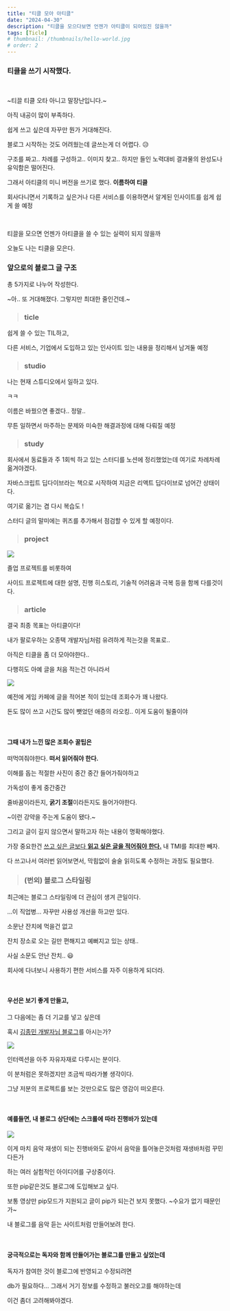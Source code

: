 ```yaml
---
title: "티클 모아 아티클"
date: "2024-04-30"
description: "티클을 모으다보면 언젠가 아티클이 되어있진 않을까"
tags: [Ticle]
# thumbnail: /thumbnails/hello-world.jpg
# order: 2
---
```


### 티클을 쓰기 시작했다.

<br />

~티끌 티클 오타 아니고 말장난입니다.~

아직 내공이 많이 부족하다.

쉽게 쓰고 싶은데 자꾸만 뭔가 거대해진다.

블로그 시작하는 것도 어려웠는데 글쓰는게 더 어렵다. 😥

구조를 짜고.. 차례를 구성하고.. 이미지 찾고.. 하지만 들인 노력대비 결과물의 완성도나 유익함은 떨어진다.

그래서 아티클의 미니 버전을 쓰기로 했다. <strong>이름하여 티클</strong>

회사다니면서 기록하고 싶은거나 다른 서비스를 이용하면서 알게된 인사이트를 쉽게 쉽게 쓸 예정

<br />

티끌을 모으면 언젠가 아티클을 쓸 수 있는 실력이 되지 않을까

오늘도 나는 티클을 모은다.

### 앞으로의 블로그 글 구조

총 5가지로 나누어 작성한다.

~아.. 또 거대해졌다. 그렇지만 최대한 줄인건데.~

> ### ticle

쉽게 쓸 수 있는 TIL하고,

다른 서비스, 기업에서 도입하고 있는 인사이트 있는 내용을 정리해서 남겨둘 예정

> ### studio

나는 현재 스튜디오에서 일하고 있다.

ㅋㅋ

이름은 바꿨으면 좋겠다.. 정말..

무튼 일하면서 마주하는 문제와 미숙한 해결과정에 대해 다뤄질 예정

> ### study

회사에서 동료들과 주 1회씩 하고 있는 스터디를 노션에 정리했었는데 여기로 차례차례 옮겨야겠다.

자바스크립트 딥다이브라는 책으로 시작하여 지금은 리액트 딥다이브로 넘어간 상태이다.

여기로 옮기는 겸 다시 복습도 !

스터디 글의 말미에는 퀴즈를 추가해서 점검할 수 있게 할 예정이다.

> ### project

<img src="./img/24-04-30-2.png" />

졸업 프로젝트를 비롯하여

사이드 프로젝트에 대한 설명, 진행 히스토리, 기술적 어려움과 극복 등을 함께 다를것이다.

> ### article

결국 최종 목표는 아티클이다!

내가 팔로우하는 오종택 개발자님처럼 유려하게 적는것을 목표로..

아직은 티클을 좀 더 모아야한다..

다행히도 아예 글을 처음 적는건 아니라서

<img src="./img/24-04-30-3.png" />

예전에 게임 카페에 글을 적어본 적이 있는데 조회수가 꽤 나왔다.

돈도 많이 쓰고 시간도 많이 뺏었던 애증의 라오킹.. 이게 도움이 될줄이야

<br />

#### 그때 내가 느낀 많은 조회수 꿀팁은

떠먹여줘야한다. <strong>떠서 읽어줘야 한다.</strong>

이해를 돕는 적절한 사진이 중간 중간 들어가줘야하고

가독성이 좋게 중간중간

줄바꿈이라든지, <strong>굵기 조절</strong>이라든지도 들어가야한다.

~이런 강약을 주는게 도움이 됐다.~

그리고 글이 길지 않으면서 말하고자 하는 내용이 명확해야했다.

가장 중요한건 <u>쓰고 싶은 글보다 <strong>읽고 싶은 글을 적어줘야 한다.</strong></u> 내 TMI를 최대한 빼자.

다 쓰고나서 여러번 읽어보면서, 막힘없이 술술 읽히도록 수정하는 과정도 필요했다.

> ### (번외) 블로그 스타일링

최근에는 블로그 스타일링에 더 관심이 생겨 큰일이다.

...이 직업병... 자꾸만 사용성 개선을 하고만 있다.

소문난 잔치에 먹을건 없고

잔치 장소로 오는 길만 편해지고 예뻐지고 있는 상태..

사실 소문도 안난 잔치.. 😃

회사에 다녀보니 사용하기 편한 서비스를 자주 이용하게 되더라.

<br/>

#### 우선은 보기 좋게 만들고,

그 다음에는 좀 더 기교를 넣고 싶은데

혹시 [김종민 개발자님 블로그](https://blog.cmiscm.com/?page_id=5945)를 아시는가?

<img src="./img/24-04-30-1.png" />

인터렉션을 아주 자유자재로 다루시는 분이다.

이 분처럼은 못하겠지만 조금씩 따라가볼 생각이다.

그냥 저분의 프로젝트를 보는 것만으로도 많은 영감이 떠오른다.

<br/>

#### 예를들면, 내 블로그 상단에는 스크롤에 따라 진행바가 있는데

<img src="./img/24-04-30-4.png" />

이게 마치 음악 재생이 되는 진행바와도 같아서 음악을 틀어놓은것처럼 재생바처럼 꾸민다든가

하는 여러 실험적인 아이디어를 구상중이다.

또한 pip같은것도 블로그에 도입해보고 싶다.

보통 영상만 pip모드가 지원되고 글이 pip가 되는건 보지 못했다. ~수요가 없기 때문인가~

내 블로그를 음악 듣는 사이트처럼 만들어보려 한다.

<br/>

#### 궁극적으로는 독자와 함께 만들어가는 블로그를 만들고 싶었는데

독자가 참여한 것이 블로그에 반영되고 수정되려면

db가 필요하다... 그래서 거기 정보를 수정하고 불러오고를 해야하는데

이건 좀더 고려해봐야겠다.
